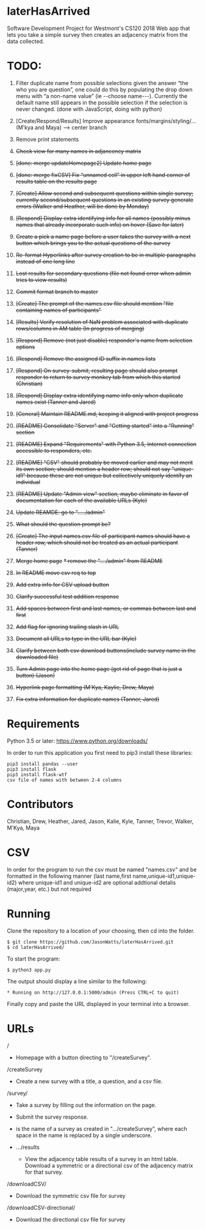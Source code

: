 # laterHasArrived
Software Development Project for Westmont's CS120 2018
Web app that lets you take a simple survey then creates an adjacency matrix from the data collected.

# TODO:

1. Filter duplicate name from possible selections given the answer “the who you are question”, one could do this by populating the drop down menu with “a non-name value” (ie --choose name---). Currently the default name still appears in the possible selection if the selection is never changed. (done with JavaScript, doing with python) 

1. [Create/Respond/Results] Improve appearance fonts/margins/styling/... (M'kya and Maya) --> center branch

1. Remove print statements

1. ~~Check view for many names in adjancency matrix~~

1. ~~[done: merge updateHomepage2] Update home page~~

1. ~~[done: merge fixCSV] Fix “unnamed cell” in upper left hand corner of results table on the results page~~

1. ~~[Create] Allow second and subsequent questions within single survey;
currently second/subsequent questions in an existing survey generate errors (Walker and Heather, will be done by Monday)~~


1. ~~[Respond] Display extra identifying info for all names
(possibly minus names that already incorporate such info) on hover (Save for later)~~

1. ~~Create a pick a name page before a user takes the survey with a next button which brings you to the actual questions of the survey~~

1. ~~Re-format Hyperlinks after survey creation to be in multiple paragraphs instead of one long line~~

1. ~~Lost results for secondary questions (file not found error when admin tries to view results)~~

1. ~~Commit format branch to master~~


1. ~~[Create] The prompt of the names.csv file should mention "file containing names of participants"~~
1. ~~[Results] Verify resolution of NaN problem associated with duplicate rows/columns in AM table (In progress of merging)~~
1. ~~[Respond] Remove (not just disable) responder's name from selection options~~
1. ~~[Respond] Remove the assigned ID suffix in names lists~~
1. ~~[Respond] On survey-submit, resulting page should also prompt responder
to return to survey monkey tab from which this started (Christian)~~
1. ~~[Respond] Display extra identifying name info only when duplicate names exist (Tanner and Jared)~~
1. ~~[General] Maintain README.md, keeping it aligned with project progress~~
1. ~~[README] Consolidate "Server" and "Getting started" into a "Running" section~~
1. ~~[README] Expand "Requirements" with Python 3.5, Internet connection accessible to responders, etc.~~
1. ~~[README] "CSV" should probably be moved earlier and may not merit its own section;
should mention a header row; should not say "unique-id1" because these are not unique
but collectively uniquely identify an individual~~
1. ~~[README] Update "Admin view" section, maybe eliminate in favor of documentation
for each of the available URLs (Kyle)~~
1. ~~Update REAMDE: go to "...../admin"~~
1. ~~What should the question prompt be?~~
1. ~~[Create] The input names.csv file of participant names should have a header row, which should not be treated as an actual participant (Tanner)~~
1. ~~Merge home page~~
   ~~* remove the "..../admin" from README~~
1. ~~In README move csv req to top~~
1. ~~Add extra info for CSV upload button~~
1. ~~Clarify successful test addition response~~
1. ~~Add spaces between first and last names, or commas between last and first~~
1. ~~Add flag for ignoring trailing slash in URL~~
1. ~~Document all URLs to type in the URL bar (Kyle)~~
1. ~~Clarify between both csv download buttons(include survey name in the downloaded file)~~
1. ~~Turn Admin page into the home page (get rid of page that is just a button) (Jason)~~
1. ~~Hyperlink page formatting (M'Kya, Kaylie, Drew, Maya)~~
1. ~~Fix extra information for duplicate names (Tanner, Jared)~~




# Requirements
Python 3.5 or later: https://www.python.org/downloads/

In order to run this application you first need to pip3 install these libraries:

```
pip3 install pandas --user
pip3 install flask
pip3 install flask-wtf
csv file of names with between 2-4 columns
```

# Contributors
Christian,
Drew,
Heather,
Jared,
Jason,
Kalie,
Kyle,
Tanner,
Trevor,
Walker,
M'Kya,
Maya

# CSV

In order for the program to run the csv must be named "names.csv" and be formatted in the following manner (last name,first name,unique-id1,unique-id2) where unique-id1 and unique-id2 are optional addtional detalis (major,year, etc.) but not required 


# Running
Clone the repository to a location of your choosing, then cd into the folder.
```
$ git clone https://github.com/JasonWatts/laterHasArrived.git
$ cd laterHasArrived/
```
To start the program:
```
$ python3 app.py
```
The output should display a line similar to the following:
```
* Running on http://127.0.0.1:5000/admin (Press CTRL+C to quit)
```
Finally copy and paste the URL displayed in your terminal into a browser.


# URLs

<Host address>

/

  * Homepage with a button directing to "/createSurvey".

/createSurvey

  * Create a new survey with a title, a question, and a csv file.
  
/survey/<name>
  
  * Take a survey by filling out the information on the page. 
  * Submit the survey response. 
  * <name> is the name of a survey as created in ".../createSurvey", where each space in the name is replaced by a single underscore. 
  
  * .../results
    * View the adjacency table results of a survey in an html table. Download a symmetric or a directional csv of the adjacency matrix for that survey.

/downloadCSV/<name>
  
  * Download the symmetric csv file for survey <name>

/downloadCSV-directional/<name>

  * Download the directional csv file for survey <name>

